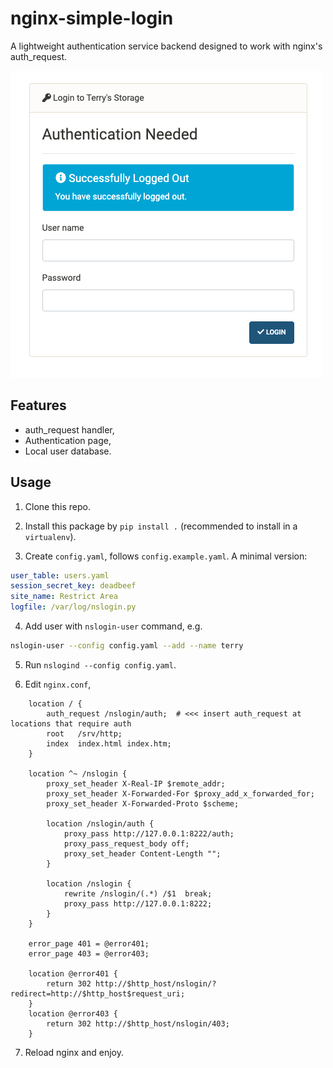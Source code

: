 # nginx-simple-login

A lightweight authentication service backend designed to work
with nginx's auth_request.

![Screenshot](screenshots/login.jpg)

## Features

- auth_request handler,
- Authentication page,
- Local user database.


## Usage

1. Clone this repo.

2. Install this package by `pip install .` (recommended to
 install in a `virtualenv`).
 
3. Create `config.yaml`, follows `config.example.yaml`. A minimal version:
```yaml
user_table: users.yaml
session_secret_key: deadbeef
site_name: Restrict Area
logfile: /var/log/nslogin.py
```

4. Add user with `nslogin-user` command, e.g.
```bash
nslogin-user --config config.yaml --add --name terry
```

5. Run `nslogind --config config.yaml`.

6. Edit `nginx.conf`, 
```nginx
    location / {
        auth_request /nslogin/auth;  # <<< insert auth_request at locations that require auth
        root   /srv/http;
        index  index.html index.htm;
    }

    location ^~ /nslogin {
        proxy_set_header X-Real-IP $remote_addr;
        proxy_set_header X-Forwarded-For $proxy_add_x_forwarded_for;
        proxy_set_header X-Forwarded-Proto $scheme;

        location /nslogin/auth {
            proxy_pass http://127.0.0.1:8222/auth;
            proxy_pass_request_body off;
            proxy_set_header Content-Length "";
        }

        location /nslogin {
            rewrite /nslogin/(.*) /$1  break;
            proxy_pass http://127.0.0.1:8222;
        }
    }

    error_page 401 = @error401;
    error_page 403 = @error403;

    location @error401 {
        return 302 http://$http_host/nslogin/?redirect=http://$http_host$request_uri;
    }
    location @error403 {
        return 302 http://$http_host/nslogin/403;
    }
```

7. Reload nginx and enjoy.
